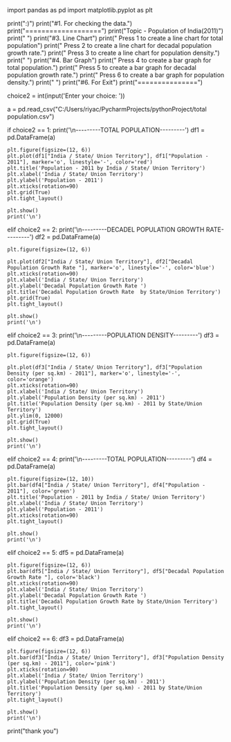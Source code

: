 import pandas as pd
import matplotlib.pyplot as plt

print(":)")
print("#1. For checking the data.")
print("===================")
print("Topic - Population of India(2011)")
print(" ")
print("#3. Line Chart")
print("    Press 1 to create a line chart for total population")
print("    Press 2 to create a line chart for decadal population growth rate.")
print("    Press 3 to create a line chart for population density.")
print(" ")
print("#4. Bar Graph")
print("    Press 4 to create a bar graph for total population.")
print("    Press 5 to create a bar graph for decadal population growth rate.")
print("    Press 6 to create a bar graph for population density.")
print(" ")
print("#6. For Exit")
print("===============")

choice2 = int(input('Enter your choice: '))

a = pd.read_csv("C:/Users/riyac/PycharmProjects/pythonProject/total population.csv")

if choice2 == 1:
    print('\n---------TOTAL POPULATION---------')
    df1 = pd.DataFrame(a)
    
    plt.figure(figsize=(12, 6))
    plt.plot(df1["India / State/ Union Territory"], df1["Population - 2011"], marker='o', linestyle='-', color='red')
    plt.title('Population - 2011 by India / State/ Union Territory')
    plt.xlabel('India / State/ Union Territory')
    plt.ylabel('Population - 2011')
    plt.xticks(rotation=90)
    plt.grid(True)
    plt.tight_layout()
    
    plt.show()
    print('\n')

elif choice2 == 2:
    print('\n---------DECADEL POPULATION GROWTH RATE---------')
    df2 = pd.DataFrame(a)
    
    plt.figure(figsize=(12, 6))
    
    plt.plot(df2["India / State/ Union Territory"], df2["Decadal Population Growth Rate "], marker='o', linestyle='-', color='blue')
    plt.xticks(rotation=90)
    plt.xlabel('India / State/ Union Territory')
    plt.ylabel('Decadal Population Growth Rate ')
    plt.title('Decadal Population Growth Rate  by State/Union Territory')
    plt.grid(True)
    plt.tight_layout()
    
    plt.show()
    print('\n')

elif choice2 == 3:
    print('\n---------POPULATION DENSITY---------')
    df3 = pd.DataFrame(a)
    
    plt.figure(figsize=(12, 6))
    
    plt.plot(df3["India / State/ Union Territory"], df3["Population Density (per sq.km) - 2011"], marker='o', linestyle='-', color='orange')
    plt.xticks(rotation=90)
    plt.xlabel('India / State/ Union Territory')
    plt.ylabel('Population Density (per sq.km) - 2011')
    plt.title('Population Density (per sq.km) - 2011 by State/Union Territory')
    plt.ylim(0, 12000)
    plt.grid(True)
    plt.tight_layout()
    
    plt.show()
    print('\n')

elif choice2 == 4:
    print('\n---------TOTAL POPULATION---------')
    df4 = pd.DataFrame(a)
    
    plt.figure(figsize=(12, 10))
    plt.bar(df4["India / State/ Union Territory"], df4["Population - 2011"], color='green')
    plt.title('Population - 2011 by India / State/ Union Territory')
    plt.xlabel('India / State/ Union Territory')
    plt.ylabel('Population - 2011')
    plt.xticks(rotation=90)
    plt.tight_layout()
    
    plt.show()
    print('\n')
    
    
    
elif choice2 == 5:
    df5 = pd.DataFrame(a)

    plt.figure(figsize=(12, 6))
    plt.bar(df5["India / State/ Union Territory"], df5["Decadal Population Growth Rate "], color='black')
    plt.xticks(rotation=90)
    plt.xlabel('India / State/ Union Territory')
    plt.ylabel('Decadal Population Growth Rate ')
    plt.title('Decadal Population Growth Rate by State/Union Territory')
    plt.tight_layout()

    plt.show()
    print('\n')
    
elif choice2 == 6:
    df3 = pd.DataFrame(a)

    plt.figure(figsize=(12, 6))
    plt.bar(df3["India / State/ Union Territory"], df3["Population Density (per sq.km) - 2011"], color='pink')
    plt.xticks(rotation=90)
    plt.xlabel('India / State/ Union Territory')
    plt.ylabel('Population Density (per sq.km) - 2011')
    plt.title('Population Density (per sq.km) - 2011 by State/Union Territory')
    plt.tight_layout()

    plt.show()
    print('\n')

        
print("thank you")

    
    
    

    
